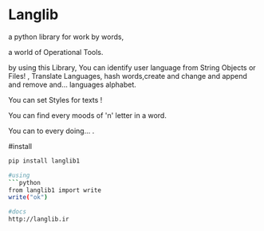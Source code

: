 # Langlib
a python library for work by words,

a world of Operational Tools.

by using this Library, You can identify user language from String Objects or Files! , Translate Languages, hash words,create and change and append and remove and… languages alphabet.

You can set Styles for texts !

You can find every moods of 'n' letter in a word.

You can to every doing… .

#install
```bash
pip install langlib1

#using
```python
from langlib1 import write
write("ok")

#docs
http://langlib.ir

